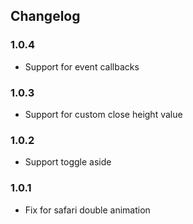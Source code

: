 ## Changelog

### 1.0.4
* Support for event callbacks

### 1.0.3
* Support for custom close height value 

### 1.0.2
* Support toggle aside

### 1.0.1
* Fix for safari double animation

